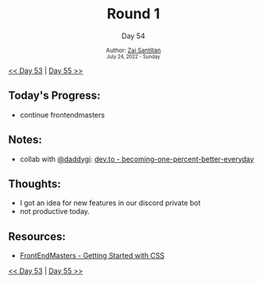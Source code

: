 <div align="center">
  <h1>Round 1</h1>
  <p>Day 54</p>
  <sub>
    Author: <a href="https://github.com/plskz" target="_blank">Zai Santillan</a>
    <br>
    <small>July 24, 2022 - Sunday</small>
  </sub>
</div>

[<< Day 53](day053.md) | [Day 55 >>](day055.md)

## Today's Progress:

- continue frontendmasters

## Notes:

- collab with [@daddygi](https://github.com/daddygi): [dev.to - becoming-one-percent-better-everyday](https://dev.to/daddygi/becoming-one-percent-better-everyday-1o8o)

## Thoughts:

- I got an idea for new features in our discord private bot
  <!-- - [chat](https://discord.com/channels/757590934828613662/757620361918676992/1000781898030776350) -->
- not productive today.

## Resources:

- [FrontEndMasters - Getting Started with CSS](https://frontendmasters.com/courses/getting-started-css/)

[<< Day 53](day053.md) | [Day 55 >>](day055.md)

